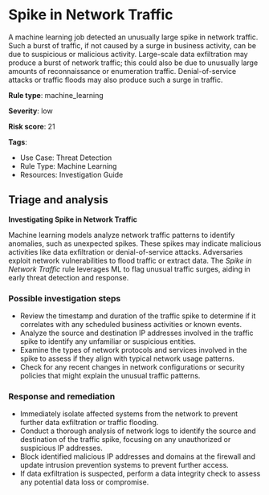 # Spike in Network Traffic

A machine learning job detected an unusually large spike in network traffic. Such a burst of traffic, if not caused by a surge in business activity, can be due to suspicious or malicious activity. Large-scale data exfiltration may produce a burst of network traffic; this could also be due to unusually large amounts of reconnaissance or enumeration traffic. Denial-of-service attacks or traffic floods may also produce such a surge in traffic.

**Rule type**: machine_learning

**Severity**: low

**Risk score**: 21

**Tags**:

- Use Case: Threat Detection
- Rule Type: Machine Learning
- Resources: Investigation Guide

## Triage and analysis

**Investigating Spike in Network Traffic**

Machine learning models analyze network traffic patterns to identify anomalies, such as unexpected spikes. These spikes may indicate malicious activities like data exfiltration or denial-of-service attacks. Adversaries exploit network vulnerabilities to flood traffic or extract data. The _Spike in Network Traffic_ rule leverages ML to flag unusual traffic surges, aiding in early threat detection and response.

### Possible investigation steps

- Review the timestamp and duration of the traffic spike to determine if it correlates with any scheduled business activities or known events.
- Analyze the source and destination IP addresses involved in the traffic spike to identify any unfamiliar or suspicious entities.
- Examine the types of network protocols and services involved in the spike to assess if they align with typical network usage patterns.
- Check for any recent changes in network configurations or security policies that might explain the unusual traffic patterns.

### Response and remediation

- Immediately isolate affected systems from the network to prevent further data exfiltration or traffic flooding.
- Conduct a thorough analysis of network logs to identify the source and destination of the traffic spike, focusing on any unauthorized or suspicious IP addresses.
- Block identified malicious IP addresses and domains at the firewall and update intrusion prevention systems to prevent further access.
- If data exfiltration is suspected, perform a data integrity check to assess any potential data loss or compromise.